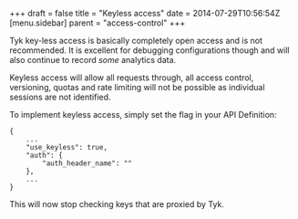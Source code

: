 +++
draft = false
title = "Keyless access"
date = 2014-07-29T10:56:54Z
[menu.sidebar]
    parent = "access-control"
+++

Tyk key-less access is basically completely open access and is not recommended. It is excellent for debugging configurations though and
will also continue to record *some* analytics data.

Keyless access will allow all requests through, all access control, versioning, quotas and rate limiting will not be possible as individual
sessions are not identified.

To implement keyless access, simply set the flag in your API Definition:

    {
        ...
        "use_keyless": true,
        "auth": {
            "auth_header_name": ""
        },
        ...
    }

This will now stop checking keys that are proxied by Tyk.